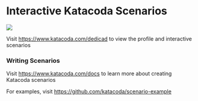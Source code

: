 # Interactive Katacoda Scenarios

[![](http://shields.katacoda.com/katacoda/dedicad/count.svg)](https://www.katacoda.com/dedicad "Get your profile on Katacoda.com")

Visit https://www.katacoda.com/dedicad to view the profile and interactive scenarios

### Writing Scenarios
Visit https://www.katacoda.com/docs to learn more about creating Katacoda scenarios

For examples, visit https://github.com/katacoda/scenario-example

